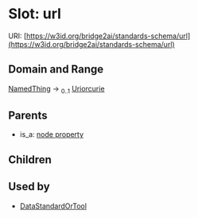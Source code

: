 
# Slot: url




URI: [https://w3id.org/bridge2ai/standards-schema/url](https://w3id.org/bridge2ai/standards-schema/url)


## Domain and Range

[NamedThing](NamedThing.md) &#8594;  <sub>0..1</sub> [Uriorcurie](types/Uriorcurie.md)

## Parents

 *  is_a: [node property](node_property.md)

## Children


## Used by

 * [DataStandardOrTool](DataStandardOrTool.md)
